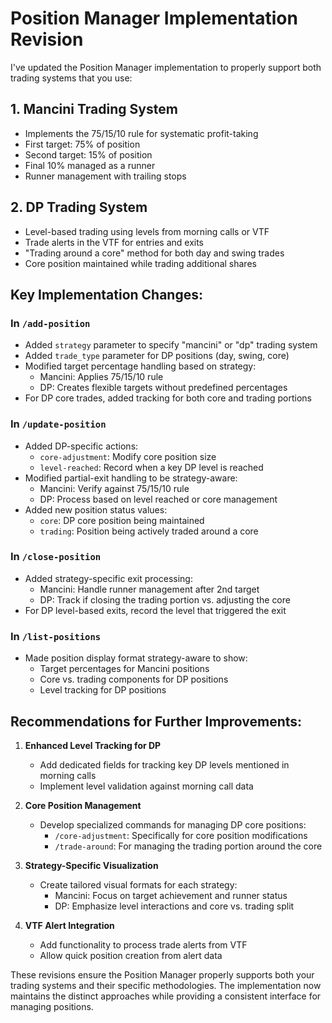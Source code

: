 # Position Manager Implementation Revision

I've updated the Position Manager implementation to properly support both trading systems that you use:

## 1. Mancini Trading System
- Implements the 75/15/10 rule for systematic profit-taking
- First target: 75% of position
- Second target: 15% of position
- Final 10% managed as a runner
- Runner management with trailing stops

## 2. DP Trading System
- Level-based trading using levels from morning calls or VTF
- Trade alerts in the VTF for entries and exits
- "Trading around a core" method for both day and swing trades
- Core position maintained while trading additional shares

## Key Implementation Changes:

### In `/add-position`
- Added `strategy` parameter to specify "mancini" or "dp" trading system
- Added `trade_type` parameter for DP positions (day, swing, core)
- Modified target percentage handling based on strategy:
  - Mancini: Applies 75/15/10 rule
  - DP: Creates flexible targets without predefined percentages
- For DP core trades, added tracking for both core and trading portions

### In `/update-position`
- Added DP-specific actions:
  - `core-adjustment`: Modify core position size
  - `level-reached`: Record when a key DP level is reached
- Modified partial-exit handling to be strategy-aware:
  - Mancini: Verify against 75/15/10 rule
  - DP: Process based on level reached or core management
- Added new position status values:
  - `core`: DP core position being maintained
  - `trading`: Position being actively traded around a core

### In `/close-position`
- Added strategy-specific exit processing:
  - Mancini: Handle runner management after 2nd target
  - DP: Track if closing the trading portion vs. adjusting the core
- For DP level-based exits, record the level that triggered the exit

### In `/list-positions`
- Made position display format strategy-aware to show:
  - Target percentages for Mancini positions
  - Core vs. trading components for DP positions
  - Level tracking for DP positions

## Recommendations for Further Improvements:

1. **Enhanced Level Tracking for DP**
   - Add dedicated fields for tracking key DP levels mentioned in morning calls
   - Implement level validation against morning call data

2. **Core Position Management**
   - Develop specialized commands for managing DP core positions:
     - `/core-adjustment`: Specifically for core position modifications
     - `/trade-around`: For managing the trading portion around the core

3. **Strategy-Specific Visualization**
   - Create tailored visual formats for each strategy:
     - Mancini: Focus on target achievement and runner status
     - DP: Emphasize level interactions and core vs. trading split

4. **VTF Alert Integration**
   - Add functionality to process trade alerts from VTF
   - Allow quick position creation from alert data

These revisions ensure the Position Manager properly supports both your trading systems and their specific methodologies. The implementation now maintains the distinct approaches while providing a consistent interface for managing positions.
